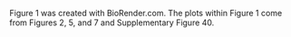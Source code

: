 Figure 1 was created with BioRender.com.  The plots within Figure 1 come from Figures 2, 5, and 7 and Supplementary Figure 40.
